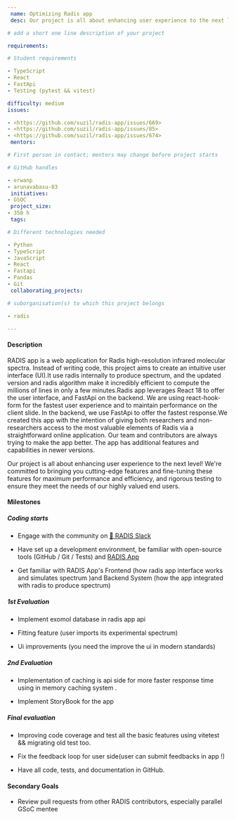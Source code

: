 ```yaml
---
 name: Optimizing Radis app
 desc: Our project is all about enhancing user experience to the next level! We're committed to bringing you cutting-edge features and  fine-tuning these features for maximum performance and efficiency, and rigorous testing to ensure they meet the needs of our highly valued end users.

# add a short one line description of your project

requirements:

# Student requirements

- TypeScript
- React
- FastApi
- Testing (pytest && vitest)

difficulty: medium
issues:

- <https://github.com/suzil/radis-app/issues/669>
- <https://github.com/suzil/radis-app/issues/85>
- <https://github.com/suzil/radis-app/issues/674>
 mentors:

# First person in contact; mentors may change before project starts

# GitHub handles

- erwanp
- arunavabasu-03
 initiatives:
- GSOC
 project_size:
- 350 h
 tags:

# Different technologies needed

- Python
- TypeScript
- JavaScript
- React
- Fastapi
- Pandas
- Git
 collaborating_projects:

# suborganisation(s) to which this project belongs

- radis

---
```


#### Description

RADIS app is a web application for Radis high-resolution infrared molecular spectra. Instead of writing code, this project aims to create an intuitive user interface (UI).It use radis internally to produce spectrum, and the updated version and radis algorithm make it incredibly efficient to compute the millions of lines in only a few minutes.Radis app leverages React 18 to offer the user interface, and FastApi on the backend. We are using react-hook-form for the fastest user experience and to maintain performance on the client slide. In the backend, we use FastApi to offer the fastest response.We created this app with the intention of giving both researchers and non-researchers access to the most valuable elements of Radis via a straightforward online application. Our team and contributors are always trying to make the app better. The app has additional features and capabilities in newer versions.

Our project is all about enhancing user experience to the next level! We're committed to bringing you cutting-edge features and  fine-tuning these features for maximum performance and efficiency, and rigorous testing to ensure they meet the needs of our highly valued end users.

#### Milestones

##### Coding starts

- Engage with the community on [💬 RADIS Slack](https://github.com/radis/slack-invite)

- Have set up a development environment, be familiar with open-source tools (GitHub / Git / Tests) and [RADIS App](https://github.com/suzil/radis-app)

- Get familiar with RADIS App's Frontend (how radis app interface  works and simulates spectrum )and Backend System (how the app integrated with radis to produce spectrum)

##### 1st Evaluation

- Implement exomol database  in radis app api

- Fitting feature (user imports its experimental spectrum)

- Ui improvements (you need the improve the ui in modern standards)

##### 2nd Evaluation

- Implementation of caching is api side for more faster response time using in memory caching system .

- Implement StoryBook for the app

##### Final evaluation

- Improving code coverage and test all the basic features using vitetest && migrating old test too.

- Fix the  feedback  loop for user side(user can submit feedbacks in app !)

- Have all code, tests, and documentation in GitHub.

#### Secondary Goals

- Review pull requests from other RADIS contributors, especially parallel GSoC mentee
